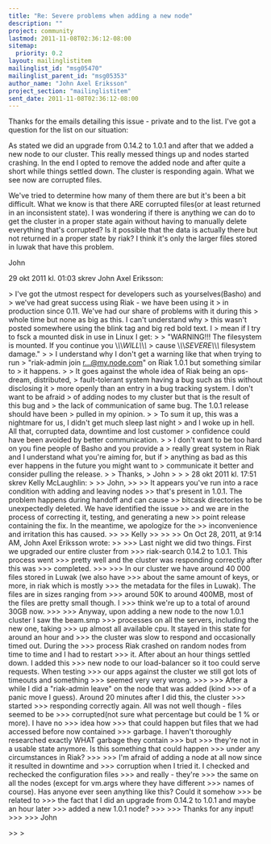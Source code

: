 ```yaml
---
title: "Re: Severe problems when adding a new node"
description: ""
project: community
lastmod: 2011-11-08T02:36:12-08:00
sitemap:
  priority: 0.2
layout: mailinglistitem
mailinglist_id: "msg05470"
mailinglist_parent_id: "msg05353"
author_name: "John Axel Eriksson"
project_section: "mailinglistitem"
sent_date: 2011-11-08T02:36:12-08:00
---
```



Thanks for the emails detailing this issue - private and to the list. I've got 
a question for the list on our situation:

As stated we did an upgrade from 0.14.2 to 1.0.1 and after that we added a new 
node to our cluster. This
really messed things up and nodes started crashing. In the end I opted to 
remove the added node and after
quite a short while things settled down. The cluster is responding again. What 
we see now are corrupted files.

We've tried to determine how many of them there are but it's been a bit 
difficult. What we know is that there ARE
corrupted files(or at least returned in an inconsistent state). I was wondering 
if there is anything we can do to get
the cluster in a proper state again without having to manually delete 
everything that's corrupted? Is it possible that
the data is actually there but not returned in a proper state by riak? I think 
it's only the larger files stored in luwak
that have this problem.

John


29 okt 2011 kl. 01:03 skrev John Axel Eriksson:

&gt; I've got the utmost respect for developers such as yourselves(Basho) and 
&gt; we've had great success using Riak - we have been using it
&gt; in production since 0.11. We've had our share of problems with it during this 
&gt; whole time but none as big as this. I can't understand why
&gt; this wasn't posted somewhere using the blink tag and big red bold text. I 
&gt; mean if I try to fsck a mounted disk in use in Linux I get:
&gt; 
&gt; "WARNING!!! The filesystem is mounted. If you continue you \\*\\*\\*WILL\\*\\*\\*
&gt; cause \\*\\*\\*SEVERE\\*\\*\\* filesystem damage."
&gt; 
&gt; I understand why I don't get a warning like that when trying to run 
&gt; "riak-admin join r...@my.node.com" on Riak 1.0.1 but something similar to
&gt; it happens.
&gt; 
&gt; It goes against the whole idea of Riak being an ops-dream, distributed, 
&gt; fault-tolerant system having a bug such as this without disclosing it
&gt; more openly than an entry in a bug tracking system. I don't want to be afraid 
&gt; of adding nodes to my cluster but that is the result of this bug and
&gt; the lack of communication of same bug. The 1.0.1 release should have been 
&gt; pulled in my opinion.
&gt; 
&gt; To sum it up, this was a nightmare for us, I didn't get much sleep last night 
&gt; and I woke up in hell. All that, corrupted data, downtime and lost customer
&gt; confidence could have been avoided by better communication.
&gt; 
&gt; I don't want to be too hard on you fine people of Basho and you provide a 
&gt; really great system in Riak and I understand what you're aiming for, but if
&gt; anything as bad as this ever happens in the future you might want to 
&gt; communicate it better and consider pulling the release.
&gt; 
&gt; Thanks,
&gt; John
&gt; 
&gt; 
&gt; 28 okt 2011 kl. 17:51 skrev Kelly McLaughlin:
&gt; 
&gt;&gt; John,
&gt;&gt; 
&gt;&gt; It appears you've run into a race condition with adding and leaving nodes 
&gt;&gt; that's present in 1.0.1. The problem happens during handoff and can cause 
&gt;&gt; bitcask directories to be unexpectedly deleted. We have identified the issue 
&gt;&gt; and we are in the process of correcting it, testing, and generating a new 
&gt;&gt; point release containing the fix. In the meantime, we apologize for the 
&gt;&gt; inconvenience and irritation this has caused. 
&gt;&gt; 
&gt;&gt; Kelly
&gt;&gt; 
&gt;&gt; 
&gt;&gt; On Oct 28, 2011, at 9:14 AM, John Axel Eriksson wrote:
&gt;&gt; 
&gt;&gt;&gt; Last night we did two things. First we upgraded our entire cluster from 
&gt;&gt;&gt; riak-search 0.14.2 to 1.0.1. This process went
&gt;&gt;&gt; pretty well and the cluster was responding correctly after this was 
&gt;&gt;&gt; completed.
&gt;&gt;&gt; 
&gt;&gt;&gt; In our cluster we have around 40 000 files stored in Luwak (we also have 
&gt;&gt;&gt; about the same amount of keys, or more, in riak which is mostly
&gt;&gt;&gt; the metadata for the files in Luwak). The files are in sizes ranging from 
&gt;&gt;&gt; around 50K to around 400MB, most of the files are pretty small though. I
&gt;&gt;&gt; think we're up to a total of around 30GB now.
&gt;&gt;&gt; 
&gt;&gt;&gt; Anyway, upon adding a new node to the now 1.0.1 cluster I saw the beam.smp 
&gt;&gt;&gt; processes on all the servers, including the new one, taking
&gt;&gt;&gt; up almost all available cpu. It stayed in this state for around an hour and 
&gt;&gt;&gt; the cluster was slow to respond and occasionally timed out. During the
&gt;&gt;&gt; process Riak crashed on random nodes from time to time and I had to restart 
&gt;&gt;&gt; it. After about an hour things settled down. I added this
&gt;&gt;&gt; new node to our load-balancer so it too could serve requests. When testing 
&gt;&gt;&gt; our apps against the cluster we still got lots of timeouts and something
&gt;&gt;&gt; seemed very very wrong.
&gt;&gt;&gt; 
&gt;&gt;&gt; After a while I did a "riak-admin leave" on the node that was added (kind 
&gt;&gt;&gt; of a panic move I guess). Around 20 minutes after I did this, the cluster 
&gt;&gt;&gt; started
&gt;&gt;&gt; responding correctly again. All was not well though - files seemed to be 
&gt;&gt;&gt; corrupted(not sure what percentage but could be 1 % or more). I have no 
&gt;&gt;&gt; idea how
&gt;&gt;&gt; that could happen but files that we had accessed before now contained 
&gt;&gt;&gt; garbage. I haven't thoroughly researched exactly WHAT garbage they contain 
&gt;&gt;&gt; but
&gt;&gt;&gt; they're not in a usable state anymore. Is this something that could happen 
&gt;&gt;&gt; under any circumstances in Riak?
&gt;&gt;&gt; 
&gt;&gt;&gt; I'm afraid of adding a node at all now since it resulted in downtime and 
&gt;&gt;&gt; corruption when I tried it. I checked and rechecked the configuration files 
&gt;&gt;&gt; and really - they're
&gt;&gt;&gt; the same on all the nodes (except for vm.args where they have different 
&gt;&gt;&gt; names of course). Has anyone ever seen anything like this? Could it somehow 
&gt;&gt;&gt; be related to
&gt;&gt;&gt; the fact that I did an upgrade from 0.14.2 to 1.0.1 and maybe an hour later 
&gt;&gt;&gt; added a new 1.0.1 node?
&gt;&gt;&gt; 
&gt;&gt;&gt; Thanks for any input!
&gt;&gt;&gt; 
&gt;&gt;&gt; John

&gt;&gt; 
&gt; 
